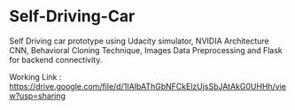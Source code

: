 # Self-Driving-Car

Self Driving car prototype using Udacity simulator, NVIDIA Architecture CNN, Behavioral Cloning Technique, Images Data Preprocessing and Flask for backend connectivity.

Working Link : https://drive.google.com/file/d/1IAIbAThGbNFCkElzUjsSbJAtAkG0UHHh/view?usp=sharing

